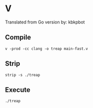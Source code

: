 # V

Translated from Go version by: kbkpbot

## Compile

```
v -prod -cc clang -o treap main-fast.v
```

## Strip

```
strip -s ./treap
```

## Execute

```
./treap
```
